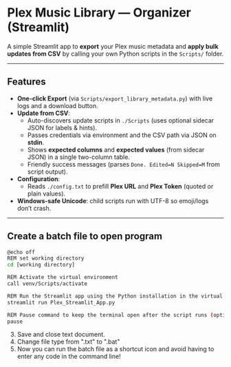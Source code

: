 # Plex Music Library — Organizer (Streamlit)

A simple Streamlit app to **export** your Plex music metadata and **apply bulk updates from CSV** by calling your own Python scripts in the `Scripts/` folder.

---

## Features

- **One-click Export** (via `Scripts/export_library_metadata.py`) with live logs and a download button.
- **Update from CSV**:
  - Auto-discovers update scripts in `./Scripts` (uses optional sidecar JSON for labels & hints).
  - Passes credentials via environment and the CSV path via JSON on **stdin**.
  - Shows **expected columns** and **expected values** (from sidecar JSON) in a single two-column table.
  - Friendly success messages (parses `Done. Edited=N Skipped=M` from script output).
- **Configuration**:
  - Reads `./config.txt` to prefill **Plex URL** and **Plex Token** (quoted or plain values).
- **Windows-safe Unicode**: child scripts run with UTF-8 so emoji/logs don’t crash.

---


## Create a batch file to open program 

```bash
@echo off
REM set working directory
cd [working directory]

REM Activate the virtual environment
call venv/Scripts/activate

REM Run the Streamlit app using the Python installation in the virtual environment
streamlit run Plex_Streamlit_App.py

REM Pause command to keep the terminal open after the script runs (optional)
pause
```
3. Save and close text document.
4. Change file type from ".txt" to ".bat"
5. Now you can run the batch file as a shortcut icon and avoid having to enter any code in the command line!
